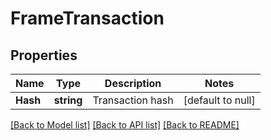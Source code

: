 # FrameTransaction

## Properties
Name | Type | Description | Notes
------------ | ------------- | ------------- | -------------
**Hash** | **string** | Transaction hash | [default to null]

[[Back to Model list]](../README.md#documentation-for-models) [[Back to API list]](../README.md#documentation-for-api-endpoints) [[Back to README]](../README.md)

